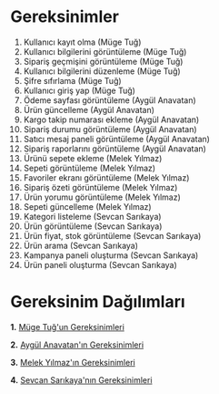 # Gereksinimler
1) Kullanıcı kayıt olma (Müge Tuğ)
2) Kullanıcı bilgilerini görüntüleme (Müge Tuğ)
3) Sipariş geçmişini görüntüleme (Müge Tuğ)
4) Kullanıcı bilgilerini düzenleme (Müge Tuğ)
5) Şifre sıfırlama (Müge Tuğ)
6) Kullanıcı giriş yap (Müge Tuğ)
7) Ödeme sayfası görüntüleme (Aygül Anavatan)
8) Ürün güncelleme (Aygül Anavatan)
9) Kargo takip numarası ekleme (Aygül Anavatan)
10) Sipariş durumu görüntüleme (Aygül Anavatan)
11) Satıcı mesaj paneli görüntüleme (Aygül Anavatan)
12) Sipariş raporlarını görüntüleme (Aygül Anavatan)
13) Ürünü sepete ekleme (Melek Yılmaz)
14) Sepeti görüntüleme (Melek Yılmaz)
15) Favoriler ekranı görüntüleme (Melek Yılmaz)
16) Sipariş özeti görüntüleme (Melek Yılmaz)
17) Ürün yorumu görüntüleme (Melek Yılmaz)
18) Sepeti güncelleme (Melek Yılmaz)
19) Kategori listeleme (Sevcan Sarıkaya)
20) Ürün görüntüleme (Sevcan Sarıkaya)
21) Ürün fiyat, stok görüntüleme (Sevcan Sarıkaya)
22) Ürün arama (Sevcan Sarıkaya)
23) Kampanya paneli oluşturma (Sevcan Sarıkaya)
24) Ürün paneli oluşturma (Sevcan Sarıkaya)

# Gereksinim Dağılımları
**1.** [Müge Tuğ'un Gereksinimleri](Muge_Tug_Gereksinimler.md)

**2.** [Aygül Anavatan'ın Gereksinimleri](Aygul_Anavatan_Gereksinimler.md)

**3.** [Melek Yılmaz'ın Gereksinimleri](Melek_Yilmaz_Gereksinimler.md)

**4.** [Sevcan Sarıkaya'nın Gereksinimleri](Sevcan_Sarikaya_Gereksinimler.md)
